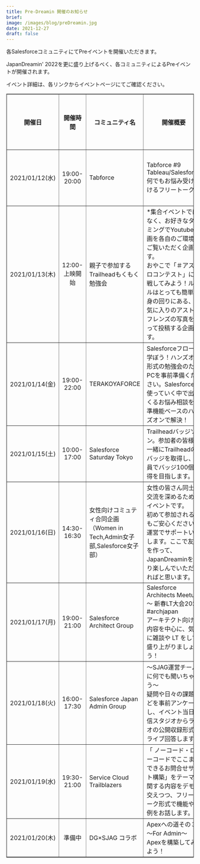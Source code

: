 ```yaml
---
title: Pre-Dreamin 開催のお知らせ
brief: 
image: /images/blog/preDreamin.jpg
date: 2021-12-27
draft: false
---
```


各SalesforceコミュニティにてPreイベントを開催いただきます。

JapanDreamin' 2022を更に盛り上げるべく、各コミュニティによるPreイベントが開催されます。

イベント詳細は、各リンクからイベントページにてご確認ください。


<table border="1" cellspacing="0">
  <thead>
    <tr>
    <th width="12%">開催日</th>
    <th width="13%">開催時間</th>
    <th width="20%">コミュニティ名</th>
    <th width="40%">開催概要</th>
    <th width="15%">申込／詳細URL</th>
    </tr>
  </thead>
  <tbody>
    <tr>
    <td align="center">2021/01/12(水)</td>
    <td align="center">19:00-20:00</td>
    <td>Tabforce</td>
    <td>Tabforce #9<br/>Tableau/Salesforce何でもお悩み受け付けるフリートーク</td>
    <td align="center"><a href="https://www.trailblazers.jp/event/E-001027">詳細はこちら</a></td>
    </tr>
    <tr>
    <td align="center">2021/01/13(木)</td>
    <td align="center">12:00- 上映開始</td>
    <td>親子で参加するTrailheadもくもく勉強会</td>
    <td>*集合イベントではなく、お好きなタイミングでYoutube動画を各自のご環境でご覧いただく企画です。<br/>おやこで「＃アストロコンテスト」に挑戦してみよう！ルールはとっても簡単。身の回りにある、お気に入りのアストロフレンズの写真を撮って投稿する企画です。</td>
    <td align="center"><a href="https://sffamilyevent.connpass.com/event/234159/">詳細はこちら</a></td>
    </tr>
    <tr>
    <td align="center">2021/01/14(金)</td>
    <td align="center">19:00-22:00</td>
    <td>TERAKOYAFORCE</td>
    <td>Salesforceフローを学ぼう！ハンズオン形式の勉強会のためPCを事前準備ください。Salesforceを使っていく中で出てくるお悩み相談を標準機能ベースのハンズオンで解決！</td>
    <td align="center"><a href="https://www.trailblazers.jp/event/E-001028">詳細はこちら</a></td>
    </tr>
    <tr>
    <td align="center">2021/01/15(土)</td>
    <td align="center">10:00-17:00</td>
    <td>Salesforce Saturday Tokyo</td>
    <td>Trailheadバッジソン。参加者の皆様で一緒にTrailheadのバッジを取得し、全員でバッジ100個取得を目指します。</td>
    <td align="center"><a href="https://www.trailblazers.jp/event/E-001025">詳細はこちら</a></td>
    </tr>
    <tr>
    <td align="center">2021/01/16(日)</td>
    <td align="center">14:30-16:30</td>
    <td>女性向けコミュティ合同企画（Women in Tech,Admin女子部,Salesforce女子部）</td>
    <td>女性の皆さん同士で交流を深めるためのイベントです。<br/>初めて参加される方もご安心ください。運営でサポートいたします。ここで友達を作って、JapanDreaminをより楽しんでいただければと思います。</td>
    <td align="center"><a href="https://www.trailblazers.jp/event/E-001029">詳細はこちら</a></td>
    </tr>
    <tr>
    <td align="center">2021/01/17(月)</td>
    <td align="center">19:00-21:00</td>
    <td>Salesforce Architect Group</td>
    <td>Salesforce Architects Meetup ～ 新春LT大会2022 <br/>#archjapan <br/>アーキテクト向けの内容を中心に、気軽に雑談や LT をして盛り上がりましょう！</td>
    <td align="center"><a href="https://www.trailblazers.jp/event/E-001026">詳細はこちら</a></td>
    </tr>
    <tr>
    <td align="center">2021/01/18(火)</td>
    <td align="center">16:00-17:30</td>
    <td>Salesforce Japan Admin Group</td>
    <td>～SJAG運営チームに何でも聞いちゃおう～<br/>疑問や日々の課題などを事前アンケートし、イベント当日配信スタジオからラジオの公開収録形式でライブ回答します！</td>
    <td align="center"><a href="https://www.trailblazers.jp/event/E-001023">詳細はこちら</a></td>
    </tr>
    <tr>
    <td align="center">2021/01/19(水)</td>
    <td align="center">19:30-21:00</td>
    <td>Service Cloud Trailblazers</td>
    <td>「 ノーコード・ローコードでここまでできるお問合せサイト構築」をテーマに関する内容をデモを交えつつ、フリートーク形式で機能や事例をお話します。</td>
    <td align="center"><a href="https://www.trailblazers.jp/event/E-001031">詳細はこちら</a></td>
    </tr>
    <tr>
    <td align="center">2021/01/20(木)</td>
    <td align="center">準備中</td>
    <td>DG×SJAG コラボ</td>
    <td>Apexへの道その３～For Admin～ <br/>Apexを構築してみよう！</td>
    <td align="center">準備中</td>
    </tr>
  </tbody>
</table>

<br/>
<br/>